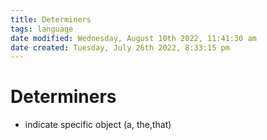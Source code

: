```yaml
---
title: Determiners
tags: language
date modified: Wednesday, August 10th 2022, 11:41:30 am
date created: Tuesday, July 26th 2022, 8:33:15 pm
---
```


# Determiners
- indicate specific object (a, the,that)

